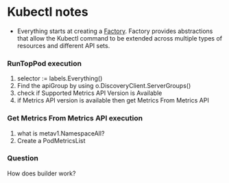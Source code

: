 # Kubectl notes

* Everything starts at creating a [Factory](https://github.com/kubernetes/kubectl/blob/0149779a03735a5d483115ca4220a7b6c861430c/pkg/cmd/util/factory.go#L41). Factory provides abstractions that allow the Kubectl command to be extended across multiple types
of resources and different API sets.


### RunTopPod execution
<ol>
<li>selector := labels.Everything()</li>
<li>Find the apiGroup by using o.DiscoveryClient.ServerGroups()</li>
<li>check if Supported Metrics API Version is Available</li>
<li>if Metrics API version is available then get Metrics From Metrics API</li>
</ol> 

### Get Metrics From Metrics API execution
<ol>
<li>what is metav1.NamespaceAll?</li>
 <li> Create a PodMetricsList </li>
</ol> 

### Question
How does builder work?
